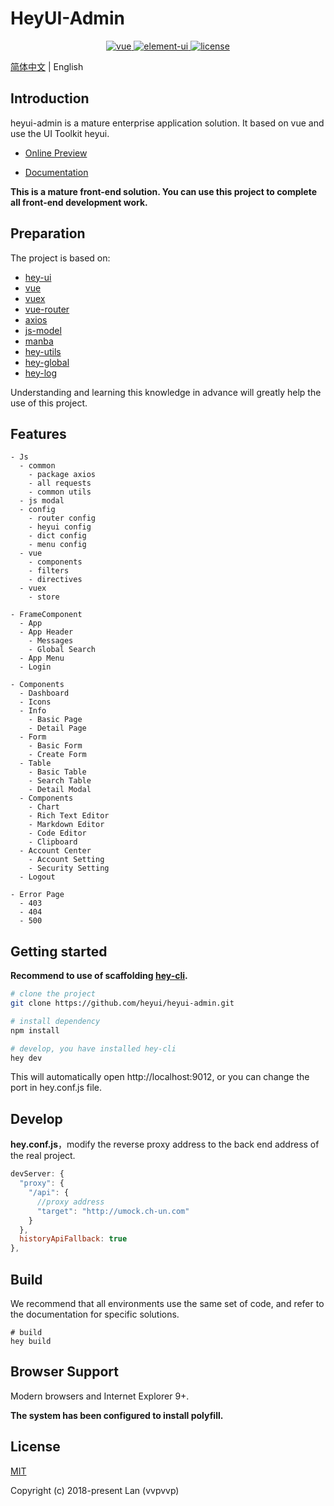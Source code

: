 # HeyUI-Admin

<p align="center">
  <a href="https://github.com/vuejs/vue">
    <img src="https://img.shields.io/badge/vue-2.5.16-brightgreen.svg" alt="vue">
  </a>
  <a href="https://github.com/heyui/heyui">
    <img src="https://img.shields.io/badge/heyui-1.6.0-brightgreen.svg" alt="element-ui">
  </a>
  <a href="https://github.com/heyui/heyui-admin/blob/master/LICENSE">
    <img src="https://img.shields.io/github/license/mashape/apistatus.svg" alt="license">
  </a>
</p>

[简体中文](./README_zh.md) | English


## Introduction

heyui-admin is a mature enterprise application solution. It based on vue and use the UI Toolkit heyui.

- [Online Preview](http://admin.heyui.top)

- [Documentation](https://heyui.github.io/heyui-admin-site)

**This is a mature front-end solution. You can use this project to complete all front-end development work.**

## Preparation

The project is based on:
- [hey-ui](https://github.com/ElemeFE/element)
- [vue](https://cn.vuejs.org/index.html)
- [vuex](https://vuex.vuejs.org/zh-cn/)
- [vue-router](https://router.vuejs.org/zh-cn/)
- [axios](https://github.com/axios/axios)
- [js-model](https://www.npmjs.com/package/js-model)
- [manba](https://www.npmjs.com/package/manba)
- [hey-utils](https://www.npmjs.com/package/hey-utils)
- [hey-global](https://www.npmjs.com/package/hey-global)
- [hey-log](https://www.npmjs.com/package/hey-log)

Understanding and learning this knowledge in advance will greatly help the use of this project.


## Features

```
- Js
  - common
    - package axios
    - all requests
    - common utils
  - js modal
  - config
    - router config
    - heyui config
    - dict config
    - menu config
  - vue
    - components
    - filters
    - directives
  - vuex
    - store

- FrameComponent
  - App
  - App Header
    - Messages
    - Global Search
  - App Menu
  - Login

- Components
  - Dashboard
  - Icons
  - Info
    - Basic Page
    - Detail Page
  - Form
    - Basic Form
    - Create Form
  - Table
    - Basic Table
    - Search Table
    - Detail Modal
  - Components
    - Chart
    - Rich Text Editor
    - Markdown Editor
    - Code Editor
    - Clipboard
  - Account Center
    - Account Setting
    - Security Setting
  - Logout

- Error Page
  - 403
  - 404
  - 500
```

## Getting started

**Recommend to use of scaffolding [hey-cli](https://github.com/heyui/hey-cli).**

```bash
# clone the project
git clone https://github.com/heyui/heyui-admin.git

# install dependency
npm install

# develop, you have installed hey-cli
hey dev
```

This will automatically open http://localhost:9012, or you can change the port in hey.conf.js file.

## Develop

**hey.conf.js**，modify the reverse proxy address to the back end address of the real project.

```js
devServer: {
  "proxy": {
    "/api": {
      //proxy address
      "target": "http://umock.ch-un.com"
    }
  },
  historyApiFallback: true
},
```

## Build
We recommend that all environments use the same set of code, and refer to the documentation for specific solutions.
```
# build
hey build
```
## Browser Support

Modern browsers and Internet Explorer 9+.

**The system has been configured to install polyfill.**

## License

[MIT](https://github.com/heyui/heyui-admin/blob/master/LICENSE)

Copyright (c) 2018-present Lan (vvpvvp)